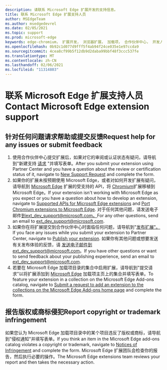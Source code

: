 ```yaml
---
description: 请联系 Microsoft Edge 扩展开发的支持信息。
title: 联系 Microsoft Edge 扩展支持人员
author: MSEdgeTeam
ms.author: msedgedevrel
ms.date: 02/05/2021
ms.topic: support
ms.prod: microsoft-edge
keywords: edge-chromium， 扩展开发， 浏览器扩展， 加载项， 合作伙伴中心， 开发人员， 支持
ms.openlocfilehash: 0b92c1d077d9fff5f4ab94f24ce035e1e97ccda9
ms.sourcegitcommit: 4cea8cf99b5f12db9d2daba99bbf48f3ccc537fe
ms.translationtype: MT
ms.contentlocale: zh-CN
ms.lasthandoff: 02/06/2021
ms.locfileid: "11314803"
---
```

# <span data-ttu-id="27b21-104">联系 Microsoft Edge 扩展支持人员</span><span class="sxs-lookup"><span data-stu-id="27b21-104">Contact Microsoft Edge extension support</span></span>  

## <span data-ttu-id="27b21-105">针对任何问题请求帮助或提交反馈</span><span class="sxs-lookup"><span data-stu-id="27b21-105">Request help for any issues or submit feedback</span></span>  

1.  <span data-ttu-id="27b21-106">使用合作伙伴中心提交扩展后，如果对它的审阅或认证状态有疑问，请导航到"新建支持 [请求][MicrosoftSupportSupportrequestformE7a381be9c9aFafbEd76262bc93fd9e4] "并填写表单。</span><span class="sxs-lookup"><span data-stu-id="27b21-106">After you submit your extension using Partner Center and you have a question about the review or certification status of it, navigate to [New Support Request][MicrosoftSupportSupportrequestformE7a381be9c9aFafbEd76262bc93fd9e4] and complete the form.</span></span>  
1.  <span data-ttu-id="27b21-107">如果你的扩展未按预期使用 Microsoft Edge，或者对如何开发扩展有疑问，请导航到 [Microsoft Edge][ExtensionsDeveloperGuideApiSupport] 扩展的受支持的 API，将 [Chromium][ExtensionsDeveloperGuidePortChromeExtension]扩展移植到 Microsoft Edge。</span><span class="sxs-lookup"><span data-stu-id="27b21-107">If your extension isn't working with Microsoft Edge as you expect or you have a question about how to develop an extension, navigate to [Supported APIs for Microsoft Edge extensions][ExtensionsDeveloperGuideApiSupport] and [Port Chromium extensions to Microsoft Edge][ExtensionsDeveloperGuidePortChromeExtension].</span></span>  <span data-ttu-id="27b21-108">对于任何其他问题，请发送电子邮件[到ext_dev_support@microsoft.com。][MailtoExtDevSupportMicrosoft]</span><span class="sxs-lookup"><span data-stu-id="27b21-108">For any other questions, send an email to [ext_dev_support@microsoft.com][MailtoExtDevSupportMicrosoft].</span></span>  
1.  <span data-ttu-id="27b21-109">如果你在将扩展提交到合作伙伴中心时面临任何问题，请导航到"[发布扩展"。][ExtensionsPublishPublishExtension]</span><span class="sxs-lookup"><span data-stu-id="27b21-109">If you face any issues while you submit your extension to Partner Center, navigate to [Publish your extension][ExtensionsPublishPublishExtension].</span></span>  <span data-ttu-id="27b21-110">如果你有其他问题或想要发送有关发布体验的反馈，请 [发送电子邮件到][MailtoExtDevSupportMicrosoft]ext_dev_support@microsoft.com。</span><span class="sxs-lookup"><span data-stu-id="27b21-110">If you have other questions or want to send feedback about your publishing experience, send an email to [ext_dev_support@microsoft.com][MailtoExtDevSupportMicrosoft].</span></span>  
1.  <span data-ttu-id="27b21-111">若要在 Microsoft Edge 加载项目录的集合中启用扩展，请导航到"提交请求"以将扩展添加到 [Microsoft Edge][OfficeFormsPagesResponsepageAspxV4j5cvggr0grqy180bhbrw01uwybfaxnna1zkp3x2vun0ibsu1ymeu3vfy0vurrodewsjgwu00yry4u] 加载项主页上的集合并填写表单。</span><span class="sxs-lookup"><span data-stu-id="27b21-111">To feature your extension in a collection on the Microsoft Edge Add-ons catalog, navigate to [Submit a request to add an extension to the collections on the Microsoft Edge Add-ons home page][OfficeFormsPagesResponsepageAspxV4j5cvggr0grqy180bhbrw01uwybfaxnna1zkp3x2vun0ibsu1ymeu3vfy0vurrodewsjgwu00yry4u] and complete the form.</span></span>   
    
## <span data-ttu-id="27b21-112">报告版权或商标侵犯</span><span class="sxs-lookup"><span data-stu-id="27b21-112">Report copyright or trademark infringement</span></span>  

<span data-ttu-id="27b21-113">如果您认为 Microsoft Edge 加载项目录中的某个项目违反了版权或商标，请导航到"侵权通知[][MicrosoftInfoMarketplaceHtml]"并填写表单。</span><span class="sxs-lookup"><span data-stu-id="27b21-113">If you think an item in the Microsoft Edge add-ons catalog violates a copyright or trademark, navigate to [Notices of Infringement][MicrosoftInfoMarketplaceHtml] and complete the form.</span></span>  <span data-ttu-id="27b21-114">Microsoft Edge 扩展团队会检查你的报告，然后执行必要的操作。</span><span class="sxs-lookup"><span data-stu-id="27b21-114">The Microsoft Edge extensions team reviews your report and then takes the necessary action.</span></span>  

<!-- links -->  

[ExtensionsDeveloperGuideApiSupport]: ../developer-guide/api-support.md "Microsoft Edge 扩展支持的 API |Microsoft Docs"  
[ExtensionsDeveloperGuidePortChromeExtension]: ../developer-guide/port-chrome-extension.md "移植扩展|Microsoft Docs"  
[ExtensionsPublishPublishExtension]: ./publish-extension.md "发布扩展|Microsoft Docs"  

[MicrosoftInfoMarketplaceHtml]: https://www.microsoft.com/info/Marketplace.html "侵权通知|Microsoft"  

[MicrosoftSupportSupportrequestformE7a381be9c9aFafbEd76262bc93fd9e4]: https://support.microsoft.com/supportrequestform/e7a381be-9c9a-fafb-ed76-262bc93fd9e4 "扩展新支持请求|Microsoft 支持"  

[OfficeFormsPagesResponsepageAspxV4j5cvggr0grqy180bhbrw01uwybfaxnna1zkp3x2vun0ibsu1ymeu3vfy0vurrodewsjgwu00yry4u]: https://forms.office.com/Pages/ResponsePage.aspx?id=v4j5cvGGr0GRqy180BHbRw01UwyBfAxNna_1ZkP3X2VUN0lBSU1YMEU3VFY0VURRODEwSjgwU00yRy4u "提交向 MS Edge 加载项主页上的集合添加扩展的请求|Microsoft Office表单"  

[MailtoExtDevSupportMicrosoft]: mailto:ext_dev_support@microsoft.com "向用户发送电子邮件ext_dev_support@microsoft.com"  
